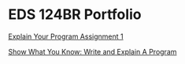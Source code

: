 # EDS 124BR Portfolio

[Explain Your Program Assignment 1](https://www.youtube.com/embed/rT0krPdadIM)

[Show What You Know: Write and Explain A Program](https://www.youtube.com/embed/oh86dWH743M)
